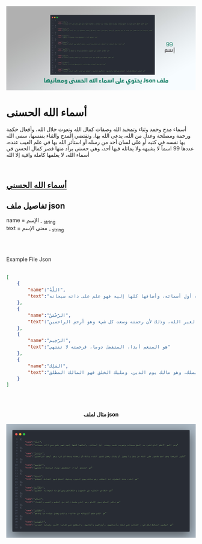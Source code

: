 <div align="center"> 
    <img src="/Github/Names_Of_Allah_Json.jpg" alt="albitaqat">
</div>


# أسماء الله الحسنى

أسماء مدح وحمد وثناء وتمجيد الله وصفات كمال الله ونعوت جلال الله، وأفعال حكمة ورحمة ومصلحة وعدل من الله، يدعى الله بها، وتقتضي المدح والثناء بنفسها، سمى الله بها نفسه في كتبه أو على لسان أحد من رسله أو استأثر الله بها في علم الغيب عنده، عددها 99 اسماً لا يشبهه ولا يماثله فيها أحد، وهي حسنى يراد منها قصر كمال الحسن في أسماء الله، لا يعلمها كاملة وافية إلا الله

<br>

## [أسماء الله الحسني](https://ashrafemad097.github.io/Names-of-Allah/)


## تفاصيل ملف json 

name = الإسم <sub> - string</sub><br>
text = معنى الإسم <sub> - string</sub><br>

<br><br>

Example File Json 

```json

[
    {
        "name":"اللَّهُ",
        "text":"وهو الاسم الأعظم الذي تفرد به الحق سبحانه وخص به نفسه وجعله أول أسمائه، وأضافها كلها إليه فهو علم على ذاته سبحانه"
    },
    {
        "name":"الرَّحْمَنُ",
        "text":"كثير الرحمة وهو اسم مقصور على الله عز وجل ولا يجوز أن يقال رحمن لغير الله، وذلك لأن رحمته وسعت كل شيء وهو أرحم الراحمين"
    },
    {
        "name":"الرَّحِيم",
        "text":"هو المنعم أبدا، المتفضل دوما، فرحمته لا تنتهي"
    },
    {
        "name":"المَلِك",
        "text":"هو الله، ملك الملوك، له الملك، وهو مالك يوم الدين، ومليك الخلق فهو المالك المطلق"
    }
]

```

<br><br>






<div align="center"> 
    <b>مثال لملف json</b>
    <br><br>
    <img src="/Github/1.png" alt="albitaqat">
</div>
